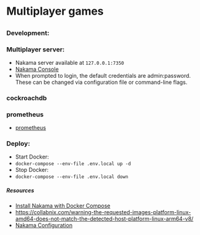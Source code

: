 # Multiplayer games
##

### Development:

### Multiplayer server:
- Nakama server available at `127.0.0.1:7350`
- [Nakama Console](http://127.0.0.1:7351/)
- When prompted to login, the default credentials are admin:password. These can be changed via configuration file or command-line flags.

### cockroachdb
### prometheus
- [prometheus](http://127.0.0.1:9090/)

### Deploy:
- Start Docker: 
- `docker-compose --env-file .env.local up -d`
- Stop Docker: 
- `docker-compose --env-file .env.local down`

##### Resources
- [Install Nakama with Docker Compose](https://heroiclabs.com/docs/nakama/getting-started/install/docker/)
- https://collabnix.com/warning-the-requested-images-platform-linux-amd64-does-not-match-the-detected-host-platform-linux-arm64-v8/
- [Nakama Configuration](https://heroiclabs.com/docs/nakama/getting-started/configuration/)